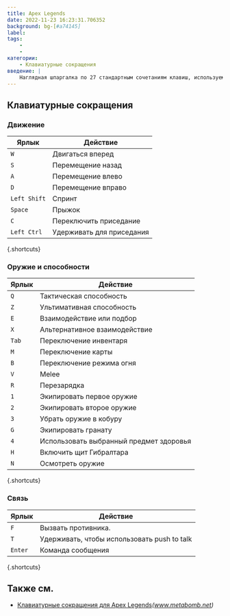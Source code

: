 ```yaml
---
title: Apex Legends
date: 2022-11-23 16:23:31.706352
background: bg-[#a74145]
label:
tags:
    -
    -
категории:
    - Клавиатурные сокращения
введение: |
    Наглядная шпаргалка по 27 стандартным сочетаниям клавиш, используемым в Apex Legends
---
```




Клавиатурные сокращения
------------------



### Движение

Ярлык | Действие
---|---
`W` | Двигаться вперед
`S` | Перемещение назад
`A` | Перемещение влево
`D` | Перемещение вправо
`Left Shift` | Спринт
`Space` | Прыжок
`C` | Переключить приседание
`Left Ctrl` | Удерживать для приседания
{.shortcuts}


### Оружие и способности

Ярлык | Действие
---|---
`Q` | Тактическая способность
`Z` | Ультимативная способность
`E` | Взаимодействие или подбор
`X` | Альтернативное взаимодействие
`Tab` | Переключение инвентаря
`M` | Переключение карты
`B` | Переключение режима огня
`V` | Melee
`R` | Перезарядка
`1` | Экипировать первое оружие
`2` | Экипировать второе оружие
`3` | Убрать оружие в кобуру
`G` | Экипировать гранату
`4` | Использовать выбранный предмет здоровья
`H` | Включить щит Гибралтара
`N` | Осмотреть оружие
{.shortcuts}


### Связь

Ярлык | Действие
---|---
`F` | Вызвать противника.
`T` | Удерживать, чтобы использовать push to talk
`Enter` | Команда сообщения
{.shortcuts}




Также см.
--------
- [Клавиатурные сокращения для Apex Legends](https://www.metabomb.net/off-meta/gameplay-guides/apex-legends-controls-pc-playstation-4xbox-one)_(www.metabomb.net)_

